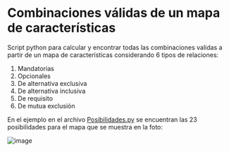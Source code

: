 # Combinaciones válidas de un mapa de características

Script python para calcular y encontrar todas las combinaciones validas a partir de un mapa de características considerando 6 tipos de relaciones:
1. Mandatorias
2. Opcionales
3. De alternativa exclusiva
4. De alternativa inclusiva
5. De requisito
6. De mutua exclusión

En el ejemplo en el archivo [Posibilidades.py](/posibilidades.py) se encuentran las 23 posibilidades para el mapa que se muestra en la foto:

![image](https://github.com/neiraRail/posib/assets/53882048/e2b177c3-835b-4034-9de5-966a91ca047a)

   
